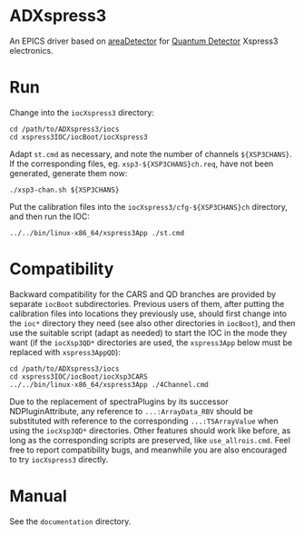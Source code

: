 # ADXspress3

An EPICS driver based on [areaDetector](https://github.com/areaDetector) for
[Quantum Detector](http://www.quantumdetectors.com) Xspress3 electronics.

# Run

Change into the `iocXspress3` directory:

    cd /path/to/ADXspress3/iocs
    cd xspress3IOC/iocBoot/iocXspress3

Adapt `st.cmd` as necessary, and note the number of channels `${XSP3CHANS}`.
If the corresponding files, eg. `xsp3-${XSP3CHANS}ch.req`, have not been
generated, generate them now:

    ./xsp3-chan.sh ${XSP3CHANS}

Put the calibration files into the `iocXspress3/cfg-${XSP3CHANS}ch` directory,
and then run the IOC:

    ../../bin/linux-x86_64/xspress3App ./st.cmd

# Compatibility

Backward compatibility for the CARS and QD branches are provided by separate
`iocBoot` subdirectories.  Previous users of them, after putting the calibration
files into locations they previously use, should first change into the `ioc*`
directory they need (see also other directories in `iocBoot`), and then use the
suitable script (adapt as needed) to start the IOC in the mode they want (if
the `iocXsp3QD*` directories are used, the `xspress3App` below must be replaced
with `xspress3AppQD`):

    cd /path/to/ADXspress3/iocs
    cd xspress3IOC/iocBoot/iocXsp3CARS
    ../../bin/linux-x86_64/xspress3App ./4Channel.cmd

Due to the replacement of spectraPlugins by its successor NDPluginAttribute,
any reference to `...:ArrayData_RBV` should be substituted with reference to
the corresponding `...:TSArrayValue` when using the `iocXsp3QD*` directories.
Other features should work like before, as long as the corresponding scripts
are preserved, like `use_allrois.cmd`.  Feel free to report compatibility bugs,
and meanwhile you are also encouraged to try `iocXspress3` directly.

# Manual

See the `documentation` directory.

